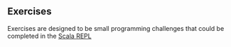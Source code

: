 Exercises
--------

Exercises are designed to be small programming challenges that could be completed in the [Scala REPL](http://docs.scala-lang.org/overviews/repl/overview.html)

